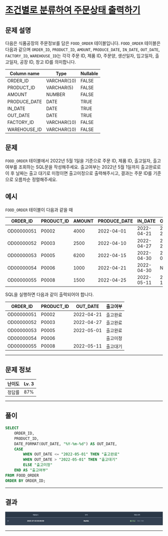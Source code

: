 # [조건별로 분류하여 주문상태 출력하기](https://school.programmers.co.kr/learn/courses/30/lessons/131113)

## 문제 설명

다음은 식품공장의 주문정보를 담은 `FOOD_ORDER` 테이블입니다. `FOOD_ORDER` 테이블은 다음과 같으며 `ORDER_ID`, `PRODUCT_ID`, `AMOUNT`, `PRODUCE_DATE`, `IN_DATE`, `OUT_DATE`, `FACTORY_ID`, `WAREHOUSE_ID`는 각각 주문 ID, 제품 ID, 주문양, 생산일자, 입고일자, 출고일자, 공장 ID, 창고 ID를 의미합니다.

| Column name  | Type        | Nullable |
| ------------ | ----------- | -------- |
| ORDER_ID     | VARCHAR(10) | FALSE    |
| PRODUCT_ID   | VARCHAR(5)  | FALSE    |
| AMOUNT       | NUMBER      | FALSE    |
| PRODUCE_DATE | DATE        | TRUE     |
| IN_DATE      | DATE        | TRUE     |
| OUT_DATE     | DATE        | TRUE     |
| FACTORY_ID   | VARCHAR(10) | FALSE    |
| WAREHOUSE_ID | VARCHAR(10) | FALSE    |

## 문제

`FOOD_ORDER` 테이블에서 2022년 5월 1일을 기준으로 주문 ID, 제품 ID, 출고일자, 출고여부를 조회하는 SQL문을 작성해주세요. 출고여부는 2022년 5월 1일까지 출고완료로 이 후 날짜는 출고 대기로 미정이면 출고미정으로 출력해주시고, 결과는 주문 ID를 기준으로 오름차순 정렬해주세요.

## 예시

`FOOD_ORDER` 테이블이 다음과 같을 때

| ORDER_ID   | PRODUCT_ID | AMOUNT | PRODUCE_DATE | IN_DATE    | OUT_DATE   | FACTORY_ID | WAREHOUSE_ID |
| ---------- | ---------- | ------ | ------------ | ---------- | ---------- | ---------- | ------------ |
| OD00000051 | P0002      | 4000   | 2022-04-01   | 2022-04-21 | 2022-04-21 | FT19970003 | WH0005       |
| OD00000052 | P0003      | 2500   | 2022-04-10   | 2022-04-27 | 2022-04-27 | FT19970003 | WH0006       |
| OD00000053 | P0005      | 6200   | 2022-04-15   | 2022-04-30 | 2022-05-01 | FT19940003 | WH0003       |
| OD00000054 | P0006      | 1000   | 2022-04-21   | 2022-04-30 | NULL       | FT19940003 | WH0009       |
| OD00000055 | P0008      | 1500   | 2022-04-25   | 2022-05-11 | 2022-05-11 | FT19980003 | WH0009       |

SQL을 실행하면 다음과 같이 출력되어야 합니다.

| ORDER_ID   | PRODUCT_ID | OUT_DATE   | 출고여부 |
| ---------- | ---------- | ---------- | -------- |
| OD00000051 | P0002      | 2022-04-21 | 출고완료 |
| OD00000052 | P0003      | 2022-04-27 | 출고완료 |
| OD00000053 | P0005      | 2022-05-01 | 출고완료 |
| OD00000054 | P0006      |            | 출고미정 |
| OD00000055 | P0008      | 2022-05-11 | 출고대기 |

---

## 문제 정보

| 난이도 | Lv. 3 |
| ------ | ----- |
| 정답률 | 87%   |

---

## 풀이

```SQL
SELECT
    ORDER_ID,
    PRODUCT_ID,
    DATE_FORMAT(OUT_DATE, "%Y-%m-%d") AS OUT_DATE,
    CASE
        WHEN OUT_DATE <= "2022-05-01" THEN "출고완료"
        WHEN OUT_DATE > "2022-05-01" THEN "출고대기"
        ELSE "출고미정"
    END AS "출고여부"
FROM FOOD_ORDER
ORDER BY ORDER_ID;
```

---

## 결과

![결과](./assets/스크린샷%202025-07-03%2000.12.57.png)

---
